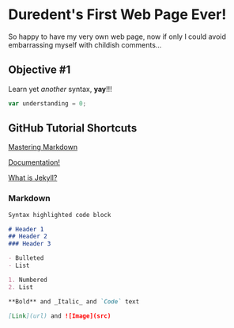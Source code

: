 # Duredent's First Web Page Ever!

  So happy to have my very own web page, now if only I could avoid embarrassing myself with childish comments...

## Objective #1

  Learn yet _another_ syntax, **yay**!!! 
  
```javascript
var understanding = 0;


```
  
## GitHub Tutorial Shortcuts

  [Mastering Markdown](https://guides.github.com/features/mastering-markdown/)
  
  [Documentation!](https://help.github.com/categories/github-pages-basics/)
  
  [What is Jekyll?](https://jekyllrb.com/)
  

### Markdown

```markdown
Syntax highlighted code block

# Header 1
## Header 2
### Header 3

- Bulleted
- List

1. Numbered
2. List

**Bold** and _Italic_ and `Code` text

[Link](url) and ![Image](src)
```

